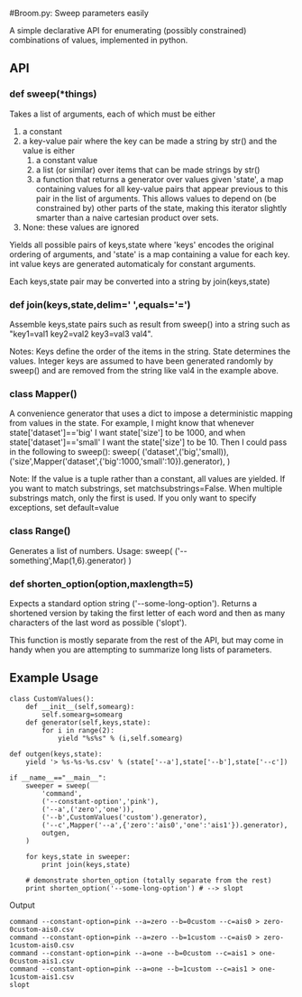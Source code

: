 #Broom.py: Sweep parameters easily

A simple declarative API for enumerating (possibly constrained) combinations of values, implemented in python.

## API

### def sweep(*things) 
Takes a list of arguments, each of which must be either
1) a constant
2) a key-value pair 
    where the key can be made a string by str()
    and the value is either 
    1) a constant value
    2) a list (or similar) over items that can be made strings by str()
    3) a function that returns a generator over values given 'state', a 
        map containing values for all key-value pairs that appear previous 
        to this pair in the list of arguments. This allows values to 
        depend on (be constrained by) other parts of the state, making 
        this iterator slightly smarter than a naive cartesian product 
        over sets.
3) None: these values are ignored

Yields all possible pairs of keys,state where 'keys' encodes the original ordering 
of arguments, and 'state' is a map containing a value for each key. 
int value keys are generated automaticaly for constant arguments.

Each keys,state pair may be converted into a string by join(keys,state)



### def join(keys,state,delim=' ',equals='=')
Assemble keys,state pairs such as result from sweep() into a string 
such as "key1=val1 key2=val2 key3=val3 val4".

Notes:
    Keys define the order of the items in the string.
    State determines the values. Integer keys are 
        assumed to have been generated randomly by sweep() and 
        are removed from the string like val4 in the example above.



### class Mapper() 
A convenience generator that uses a dict to impose a 
deterministic mapping from values in the state. 
For example, I might know that whenever state['dataset']=='big'
I want state['size'] to be 1000, and when state['dataset']=='small' 
I want the state['size'] to be 10. Then I could pass in the 
following to sweep():
sweep(
    ('dataset',('big','small)),
    ('size',Mapper('dataset',{'big':1000,'small':10}).generator),
)

Note:
    If the value is a tuple rather than a constant, all values are yielded.
    If you want to match substrings, set matchsubstrings=False. 
        When multiple substrings match, only the first is used.
    If you only want to specify exceptions, set default=value



### class Range() 

Generates a list of numbers. Usage: 
sweep(
    ('--something',Map(1,6).generator)
)



### def shorten_option(option,maxlength=5) 
Expects a standard option string ('--some-long-option'). 
Returns a shortened version by taking the first letter of each word 
and then as many characters of the last word as possible ('slopt').

This function is mostly separate from the rest of the API, but 
may come in handy when you are attempting to summarize long lists 
of parameters.



## Example Usage 
```
class CustomValues():
    def __init__(self,somearg):
        self.somearg=somearg
    def generator(self,keys,state):
        for i in range(2):
            yield "%s%s" % (i,self.somearg)

def outgen(keys,state):
    yield '> %s-%s-%s.csv' % (state['--a'],state['--b'],state['--c'])

if __name__=="__main__":
    sweeper = sweep(
        'command',
        ('--constant-option','pink'),
        ('--a',('zero','one')),
        ('--b',CustomValues('custom').generator),
        ('--c',Mapper('--a',{'zero':'ais0','one':'ais1'}).generator),
        outgen,
    )

    for keys,state in sweeper:
        print join(keys,state)

    # demonstrate shorten_option (totally separate from the rest)
    print shorten_option('--some-long-option') # --> slopt

```


Output
```
command --constant-option=pink --a=zero --b=0custom --c=ais0 > zero-0custom-ais0.csv
command --constant-option=pink --a=zero --b=1custom --c=ais0 > zero-1custom-ais0.csv
command --constant-option=pink --a=one --b=0custom --c=ais1 > one-0custom-ais1.csv
command --constant-option=pink --a=one --b=1custom --c=ais1 > one-1custom-ais1.csv
slopt
```

